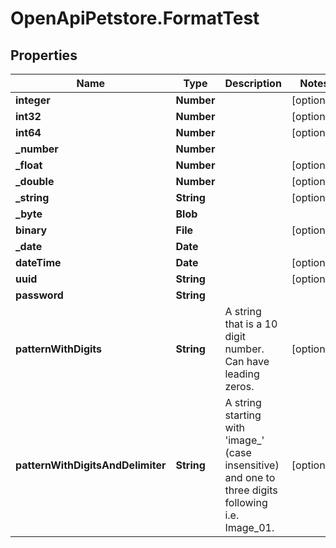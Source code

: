# OpenApiPetstore.FormatTest

## Properties

Name | Type | Description | Notes
------------ | ------------- | ------------- | -------------
**integer** | **Number** |  | [optional] 
**int32** | **Number** |  | [optional] 
**int64** | **Number** |  | [optional] 
**_number** | **Number** |  | 
**_float** | **Number** |  | [optional] 
**_double** | **Number** |  | [optional] 
**_string** | **String** |  | [optional] 
**_byte** | **Blob** |  | 
**binary** | **File** |  | [optional] 
**_date** | **Date** |  | 
**dateTime** | **Date** |  | [optional] 
**uuid** | **String** |  | [optional] 
**password** | **String** |  | 
**patternWithDigits** | **String** | A string that is a 10 digit number. Can have leading zeros. | [optional] 
**patternWithDigitsAndDelimiter** | **String** | A string starting with &#39;image_&#39; (case insensitive) and one to three digits following i.e. Image_01. | [optional] 


